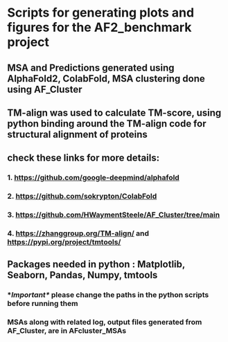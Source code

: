 # Scripts for generating plots and figures for the AF2_benchmark project
## MSA and Predictions generated using AlphaFold2, ColabFold, MSA clustering done using AF_Cluster
## TM-align was used to calculate TM-score, using python binding around the TM-align code for structural alignment of proteins

## check these links for more details:
### 1. https://github.com/google-deepmind/alphafold
### 2. https://github.com/sokrypton/ColabFold
### 3. https://github.com/HWaymentSteele/AF_Cluster/tree/main
### 4. https://zhanggroup.org/TM-align/ and https://pypi.org/project/tmtools/

## Packages needed in python : Matplotlib, Seaborn, Pandas, Numpy, tmtools 

### \**Important\** please change the paths in the python scripts before running them

### MSAs along with related log, output files generated from AF_Cluster, are in AFcluster_MSAs
